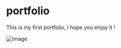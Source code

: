 # portfolio

This is my first portfolio, I hope you enjoy it !

![image](https://user-images.githubusercontent.com/76016204/137942266-e519e188-b041-4546-8e21-782f3f80097c.png)


